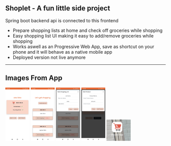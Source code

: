 <h2>Shoplet - A fun little side project</h2>
<p>Spring boot backend api is connected to this frontend</p>
<ul>
    <li>Prepare shopping lists at home and check off groceries while shopping</li>
    <li>Easy shopping list UI making it easy to add/remove groceries while shopping</li>
    <li>Works aswell as an Progressive Web App, save as shortcut on your phone and it will behave as a native mobile app</li>
    <li>Deployed version not live anymore</li>
</ul>

<hr>

<h2>Images From App</h2>
<div>
    <img src="readmeImg/img1.jpg" width="15%" height="15%" />
    <img src="readmeImg/img2.jpg" width="15%" height="15%" />
    <img src="readmeImg/img3.jpg" width="15%" height="15%" />
    <img src="readmeImg/img5.jpg" width="15%" height="15%" />
    <img src="readmeImg/img6.jpg" width="15%" height="15%" />
</div>

